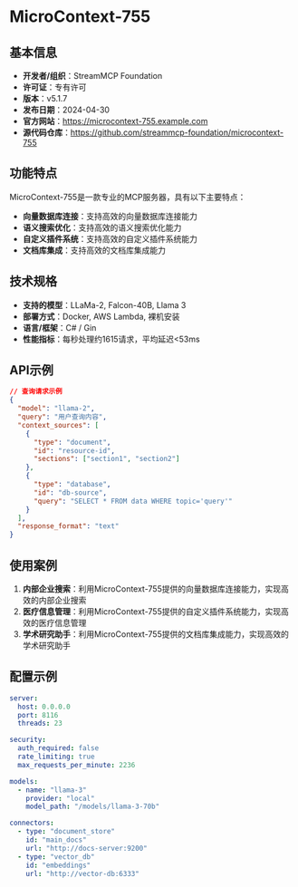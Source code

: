 # MicroContext-755

## 基本信息

- **开发者/组织**：StreamMCP Foundation
- **许可证**：专有许可
- **版本**：v5.1.7
- **发布日期**：2024-04-30
- **官方网站**：https://microcontext-755.example.com
- **源代码仓库**：https://github.com/streammcp-foundation/microcontext-755

## 功能特点

MicroContext-755是一款专业的MCP服务器，具有以下主要特点：

- **向量数据库连接**：支持高效的向量数据库连接能力
- **语义搜索优化**：支持高效的语义搜索优化能力
- **自定义插件系统**：支持高效的自定义插件系统能力
- **文档库集成**：支持高效的文档库集成能力


## 技术规格

- **支持的模型**：LLaMa-2, Falcon-40B, Llama 3
- **部署方式**：Docker, AWS Lambda, 裸机安装
- **语言/框架**：C# / Gin
- **性能指标**：每秒处理约1615请求，平均延迟<53ms

## API示例

```json
// 查询请求示例
{
  "model": "llama-2",
  "query": "用户查询内容",
  "context_sources": [
    {
      "type": "document",
      "id": "resource-id",
      "sections": ["section1", "section2"]
    },
    {
      "type": "database",
      "id": "db-source",
      "query": "SELECT * FROM data WHERE topic='query'"
    }
  ],
  "response_format": "text"
}
```

## 使用案例

1. **内部企业搜索**：利用MicroContext-755提供的向量数据库连接能力，实现高效的内部企业搜索
2. **医疗信息管理**：利用MicroContext-755提供的自定义插件系统能力，实现高效的医疗信息管理
3. **学术研究助手**：利用MicroContext-755提供的文档库集成能力，实现高效的学术研究助手


## 配置示例

```yaml
server:
  host: 0.0.0.0
  port: 8116
  threads: 23

security:
  auth_required: false
  rate_limiting: true
  max_requests_per_minute: 2236

models:
  - name: "llama-3"
    provider: "local"
    model_path: "/models/llama-3-70b"

connectors:
  - type: "document_store"
    id: "main_docs"
    url: "http://docs-server:9200"
  - type: "vector_db"
    id: "embeddings"
    url: "http://vector-db:6333"
```
